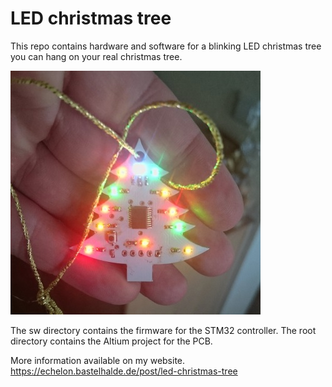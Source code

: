 # LED christmas tree
This repo contains hardware and software for a blinking LED christmas tree you can hang on your real christmas tree.

![LED christmas tree](https://raw.githubusercontent.com/bkarl/led-christmas-tree/master/img/baum_an.jpg)


The sw directory contains the firmware for the STM32 controller.
The root directory contains the Altium project for the PCB.

More information available on my website.
https://echelon.bastelhalde.de/post/led-christmas-tree